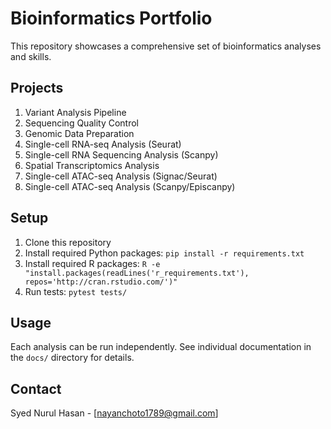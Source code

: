# Bioinformatics Portfolio

This repository showcases a comprehensive set of bioinformatics analyses and skills.

## Projects

1. Variant Analysis Pipeline
2. Sequencing Quality Control
3. Genomic Data Preparation
4. Single-cell RNA-seq Analysis (Seurat)
5. Single-cell RNA Sequencing Analysis (Scanpy)
6. Spatial Transcriptomics Analysis
7. Single-cell ATAC-seq Analysis (Signac/Seurat)
8. Single-cell ATAC-seq Analysis (Scanpy/Episcanpy)

## Setup

1. Clone this repository
2. Install required Python packages: `pip install -r requirements.txt`
3. Install required R packages: `R -e "install.packages(readLines('r_requirements.txt'), repos='http://cran.rstudio.com/')"`
4. Run tests: `pytest tests/`

## Usage

Each analysis can be run independently. See individual documentation in the `docs/` directory for details.

## Contact

Syed Nurul Hasan - [nayanchoto1789@gmail.com]
